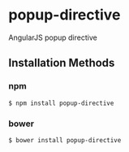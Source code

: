 # popup-directive
AngularJS popup directive

## Installation Methods

### npm
```
$ npm install popup-directive
```
### bower
```
$ bower install popup-directive